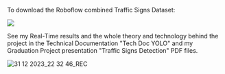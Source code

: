 To download the Roboflow combined Traffic Signs Dataset:  

<a href="https://universe.roboflow.com/main-projects-ceyx1/traffic-signs-combined">
    <img src="https://app.roboflow.com/images/download-dataset-badge.svg"></img>
</a>

See my Real-Time results and the whole theory and technology behind the project in the Technical Documentation "Tech Doc YOLO" and my Graduation Project presentation "Traffic Signs Detection" PDF files.

![31 12 2023_22 32 46_REC](https://github.com/YasmineElegily/Traffic-Signs-Detection/assets/69461886/0cd0dc51-6ade-40b6-897d-b975876eeb15)
